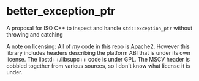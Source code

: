 # better_exception_ptr
A proposal for ISO C++ to inspect and handle `std::exception_ptr` without throwing and catching

A note on licensing: All of *my* code in this repo is Apache2. However this library includes headers
describing the platform ABI that is under its own license. The libstd++/libsupc++ code is under GPL.
The MSCV header is cobbled together from various sources, so I don't know what license it is under.

<!-- vim: set ft=markdown.gfm tw=100 : -->
